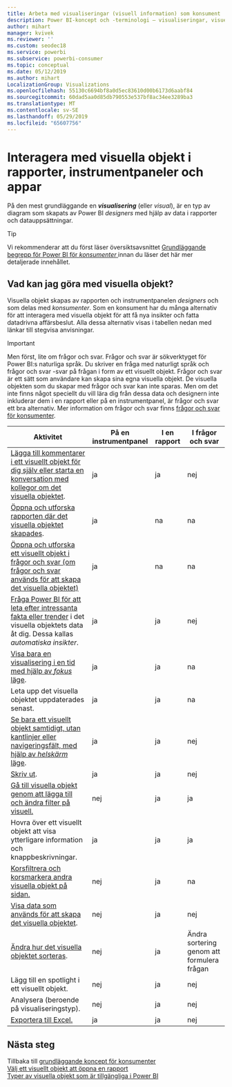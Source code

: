 ```yaml
---
title: Arbeta med visualiseringar (visuell information) som konsument
description: Power BI-koncept och -terminologi – visualiseringar, visuella objekt. Vad är en Power BI-visualisering, visuellt objekt.
author: mihart
manager: kvivek
ms.reviewer: ''
ms.custom: seodec18
ms.service: powerbi
ms.subservice: powerbi-consumer
ms.topic: conceptual
ms.date: 05/12/2019
ms.author: mihart
LocalizationGroup: Visualizations
ms.openlocfilehash: 55130c6694bf8a0d5ec83610d00b6173d6aabf84
ms.sourcegitcommit: 60dad5aa0d85db790553e537bf8ac34ee3289ba3
ms.translationtype: MT
ms.contentlocale: sv-SE
ms.lasthandoff: 05/29/2019
ms.locfileid: "65607756"
---
```

# <a name="interact-with-visuals-in-reports-dashboards-and-apps"></a>Interagera med visuella objekt i rapporter, instrumentpaneler och appar

På den mest grundläggande en ***visualisering*** (eller *visual*), är en typ av diagram som skapats av Power BI *designers* med hjälp av data i rapporter och datauppsättningar. 

> [!TIP]
> Vi rekommenderar att du först läser översiktsavsnittet [Grundläggande begrepp för Power BI för *konsumenter* ](end-user-basic-concepts.md) innan du läser det här mer detaljerade innehållet.

## <a name="what-can-i-do-with-visuals"></a>Vad kan jag göra med visuella objekt?

Visuella objekt skapas av rapporten och instrumentpanelen *designers* och som delas med *konsumenter*. Som en konsument har du många alternativ för att interagera med visuella objekt för att få nya insikter och fatta datadrivna affärsbeslut. Alla dessa alternativ visas i tabellen nedan med länkar till stegvisa anvisningar.

> [!IMPORTANT]
> Men först, lite om frågor och svar. Frågor och svar är sökverktyget för Power BI:s naturliga språk. Du skriver en fråga med naturligt språk och frågor och svar -svar på frågan i form av ett visuellt objekt. Frågor och svar är ett sätt som användare kan skapa sina egna visuella objekt. De visuella objekten som du skapar med frågor och svar kan inte sparas. Men om det inte finns något speciellt du vill lära dig från dessa data och designern inte inkluderar dem i en rapport eller på en instrumentpanel, är frågor och svar ett bra alternativ. Mer information om frågor och svar finns [frågor och svar för konsumenter](end-user-q-and-a.md).



|Aktivitet  |På en instrumentpanel  |I en rapport  | I frågor och svar
|---------|---------|---------|--------|
|[Lägga till kommentarer i ett visuellt objekt för dig själv eller starta en konversation med kollegor om det visuella objektet](end-user-comment.md).     |  ja       |   ja      |  nej  |
|[Öppna och utforska rapporten där det visuella objektet skapades](end-user-tiles.md).     |    ja     |   na      |  na |
|[Öppna och utforska ett visuellt objekt i frågor och svar (om frågor och svar används för att skapa det visuella objektet)](end-user-q-and-a.md)     |   ja      |   na      |  na  |
|[Fråga Power BI för att leta efter intressanta fakta eller trender](end-user-insights.md) i det visuella objektets data åt dig.  Dessa kallas *automatiska insikter*.     |    ja     |   ja      | nej   |
|[Visa bara en visualisering i en tid med hjälp av *fokus* läge](end-user-focus.md).     | ja        |   ja      | na  |
|Leta upp det visuella objektet uppdaterades senast.     |  ja       |    ja     | na  |
|[Se bara ett visuellt objekt samtidigt, utan kantlinjer eller navigeringsfält, med hjälp av *helskärm* läge](end-user-focus.md).     |   ja      |  ja       | nej  |
|[Skriv ut](end-user-print.md).     |  ja       |   ja      | nej  |
|[Gå till visuella objekt genom att lägga till och ändra filter på visuell.](end-user-report-filter.md)     |    nej     |   ja      | ja  |
|Hovra över ett visuellt objekt att visa ytterligare information och knappbeskrivningar.     |    ja     |   ja      | ja  |
|[Korsfiltrera och korsmarkera andra visuella objekt på sidan.](end-user-interactions.md)    |   nej      |   ja      | na  |
|[Visa data som används för att skapa det visuella objektet](end-user-show-data.md).     |  nej       |   ja      | nej  |
| [Ändra hur det visuella objektet sorteras](end-user-search-sort.md). | nej  | ja  | Ändra sortering genom att formulera frågan  |
| Lägg till en spotlight i ett visuellt objekt. | nej  | ja  |  nej |
| Analysera (beroende på visualiseringstyp). | nej  | ja  | nej  |
| [Exportera till Excel.](end-user-export.md) | ja | ja | nej|

## <a name="next-steps"></a>Nästa steg
Tillbaka till [grundläggande koncept för konsumenter](end-user-basic-concepts.md)    
[Välj ett visuellt objekt att öppna en rapport](end-user-report-open.md)    
[Typer av visuella objekt som är tillgängliga i Power BI](end-user-visual-type.md)